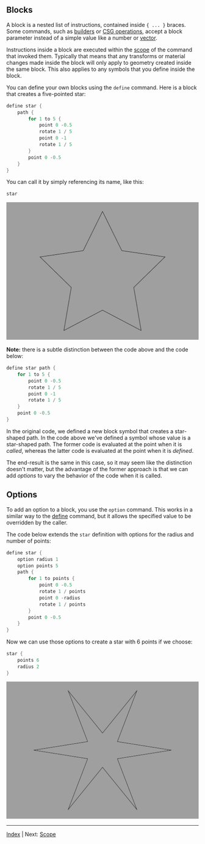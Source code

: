Blocks
---

A block is a nested list of instructions, contained inside `{ ... }` braces. Some commands, such as [builders](builders.md) or [CSG operations](csg.md), accept a block parameter instead of a simple value like a number or [vector](literals.md#vectors-and-tuples).

Instructions inside a block are executed within the [scope](scope.md) of the command that invoked them. Typically that means that any transforms or material changes made inside the block will only apply to geometry created inside the same block. This also applies to any symbols that you define inside the block.

You can define your own blocks using the `define` command. Here is a block that creates a five-pointed star:

```swift
define star {
    path {
        for 1 to 5 {
            point 0 -0.5
            rotate 1 / 5
            point 0 -1
            rotate 1 / 5
        }
        point 0 -0.5
    }
}
```

You can call it by simply referencing its name, like this:

```swift
star
```

![Star](../images/star.png)

**Note:** there is a subtle distinction between the code above and the code below:

```swift
define star path {
    for 1 to 5 {
        point 0 -0.5
        rotate 1 / 5
        point 0 -1
        rotate 1 / 5
    }
    point 0 -0.5
}
```

In the original code, we defined a new block symbol that creates a star-shaped path. In the code above we've defined a symbol whose value is a star-shaped path. The former code is evaluated at the point when it is *called*, whereas the latter code is evaluated at the point when it is *defined*.

The end-result is the same in this case, so it may seem like the distinction doesn't matter, but the advantage of the former approach is that we can add *options* to vary the behavior of the code when it is called.

## Options

To add an option to a block, you use the `option` command. This works in a similar way to the [define](symbols.md) command, but it allows the specified value to be overridden by the caller.

The code below extends the `star` definition with options for the radius and number of points:

```swift
define star {
    option radius 1
    option points 5
    path {
        for 1 to points {
            point 0 -0.5
            rotate 1 / points
            point 0 -radius
            rotate 1 / points
        }
        point 0 -0.5
    }
}
```

Now we can use those options to create a star with 6 points if we choose:

```swift
star {
    points 6
    radius 2
}
```

![Star](../images/six-pointed-star.png)

---
[Index](index.md) | Next: [Scope](scope.md)
